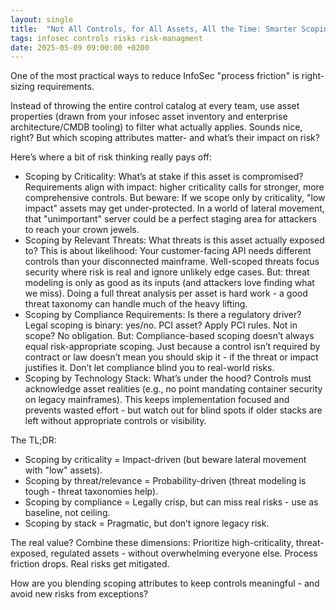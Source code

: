 ```yaml
---
layout: single
title:  "Not All Controls, for All Assets, All the Time: Smarter Scoping Starts with Asset Properties"
tags: infosec controls risks risk-managment
date: 2025-05-09 09:00:00 +0200
---
```

One of the most practical ways to reduce InfoSec "process friction" is right-sizing requirements.
<!--more-->

Instead of throwing the entire control catalog at every team, use asset properties (drawn from your infosec asset inventory and enterprise architecture/CMDB tooling) to filter what actually applies. Sounds nice, right? But which scoping attributes matter- and what’s their impact on risk?

Here’s where a bit of risk thinking really pays off:
- Scoping by Criticality:
What’s at stake if this asset is compromised? Requirements align with impact: higher criticality calls for stronger, more comprehensive controls. But beware: If we scope only by criticality, "low impact" assets may get under-protected. In a world of lateral movement, that "unimportant" server could be a perfect staging area for attackers to reach your crown jewels.
- Scoping by Relevant Threats:
What threats is this asset actually exposed to? This is about likelihood: Your customer-facing API needs different controls than your disconnected mainframe. Well-scoped threats focus security where risk is real and ignore unlikely edge cases. But: threat modeling is only as good as its inputs (and attackers love finding what we miss). Doing a full threat analysis per asset is hard work - a good threat taxonomy can handle much of the heavy lifting.
- Scoping by Compliance Requirements:
Is there a regulatory driver? Legal scoping is binary: yes/no. PCI asset? Apply PCI rules. Not in scope? No obligation. But: Compliance-based scoping doesn’t always equal risk-appropriate scoping. Just because a control isn’t required by contract or law doesn’t mean you should skip it - if the threat or impact justifies it. Don’t let compliance blind you to real-world risks.
- Scoping by Technology Stack:
What’s under the hood? Controls must acknowledge asset realities (e.g., no point mandating container security on legacy mainframes). This keeps implementation focused and prevents wasted effort - but watch out for blind spots if older stacks are left without appropriate controls or visibility.

The TL;DR:
- Scoping by criticality = Impact-driven (but beware lateral movement with "low" assets).
- Scoping by threat/relevance = Probability-driven (threat modeling is tough - threat taxonomies help).
- Scoping by compliance = Legally crisp, but can miss real risks - use as baseline, not ceiling.
- Scoping by stack = Pragmatic, but don’t ignore legacy risk.

The real value? Combine these dimensions: Prioritize high-criticality, threat-exposed, regulated assets - without overwhelming everyone else. Process friction drops. Real risks get mitigated.

How are you blending scoping attributes to keep controls meaningful - and avoid new risks from exceptions?